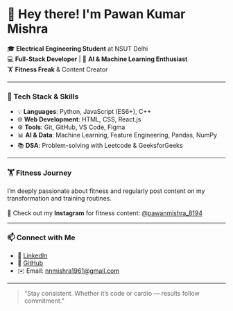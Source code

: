 # 👋 Hey there! I'm Pawan Kumar Mishra

🎓 **Electrical Engineering Student** at NSUT Delhi<br/>
💻 **Full-Stack Developer** | 🤖 **AI & Machine Learning Enthusiast**<br/>
🏋️ **Fitness Freak** & Content Creator<br/>  

---

### 🚀 Tech Stack & Skills
- 💡 **Languages**: Python, JavaScript (ES6+), C++<br/>
- 🌐 **Web Development**: HTML, CSS, React.js<br/>
- ⚙️ **Tools**: Git, GitHub, VS Code, Figma<br/>
- 📊 **AI & Data**: Machine Learning, Feature Engineering, Pandas, NumPy<br/>
- 📚 **DSA**: Problem-solving with Leetcode & GeeksforGeeks<br/>

---

### 🏋️ Fitness Journey
I’m deeply passionate about fitness and regularly post content on my transformation and training routines.<br/>  
📸 Check out my **Instagram** for fitness content: [@pawanmishra_8194](https://www.instagram.com/pawanmishra_8194/)<br/>

---

### 📫 Connect with Me
- 🔗 [LinkedIn](www.linkedin.com/in/pawan-kumar-mishra-676b5a256)<br/>
- 🧠 [GitHub](https://github.com/420pawan)<br/>
- ✉️ Email: nnmishra1961@gmail.com <br/>

---

> “Stay consistent. Whether it’s code or cardio — results follow commitment.”

